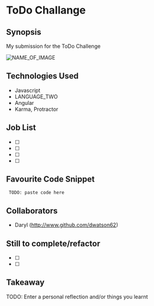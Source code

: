 ToDo Challange
=======================

## Synopsis

My submission for the ToDo Challenge

![NAME_OF_IMAGE](http://ENTER_URL)

## Technologies Used

- Javascript
- LANGUAGE_TWO
- Angular
- Karma, Protractor

## Job List

- [ ]
- [ ]
- [ ]
- [ ]

## Favourite Code Snippet

~~~
 TODO: paste code here
~~~

## Collaborators

- Daryl (http://www.github.com/dwatson62)

## Still to complete/refactor

- [ ]
- [ ]

## Takeaway

TODO: Enter a personal reflection and/or things you learnt